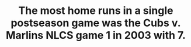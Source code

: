 ---
title:      
  - The most home runs in a single postseason game was the Cubs v. Marlins NLCS game 1 in 2003 with 7.
secondary:
  - The Marlins hit 4, the Cubs hit 3. The Marlins won the game 9 to 8, and went on to win the 2003 World Series.
reference:
  - http://www.baseball-reference.com/boxes/CHN/CHN200310070.shtml
---